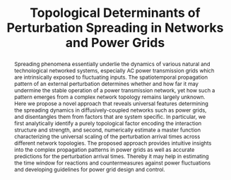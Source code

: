 ---
layout: talk
title:  Topological Determinants of Perturbation Spreading in Networks and Power Grids
name: Xiaozhu Zhang 
talk-url: 
abstract: Spreading phenomena essentially underlie the dynamics of various natural and technological networked systems, especially AC power transmission grids which are intrinsically exposed to fluctuating inputs. The spatiotemporal propagation pattern of an external perturbation determines whether and how far it may undermine the stable operation of a power transmission network, yet how such a pattern emerges from a complex network topology remains largely unknown. Here we propose a novel approach that reveals universal features determining the spreading dynamics in diffusively-coupled networks such as power grids, and disentangles them from factors that are system specific. In particular, we first analytically identify a purely topological factor encoding the interaction structure and strength, and second, numerically estimate a master function characterizing the universal scaling of the perturbation arrival times across different network topologies. The proposed approach provides intuitive insights into the complex propagation patterns in power grids as well as accurate predictions for the perturbation arrival times. Thereby it may help in estimating the time window for reactions and countermeasures against power fluctuations and developing guidelines for power grid design and control.
invited: yes
session: invited-1
timeslot: 12.15 - 13.00
---